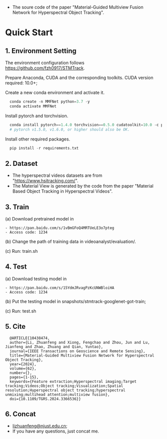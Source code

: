 + The soure code of the paper "Material-Guided Multiview Fusion Network for Hyperspectral Object Tracking".

# Quick Start

## 1. Environment Setting
The environment configuration follows https://github.com/fzh0917/STMTrack.

Prepare Anaconda, CUDA and the corresponding toolkits. CUDA version required: 10.0+;  

Create a new conda environment and activate it.
```python
  conda create -n MMFNet python=3.7 -y
  conda activate MMFNet
```
Install pytorch and torchvision.
```python
  conda install pytorch==1.4.0 torchvision==0.5.0 cudatoolkit=10.0 -c pytorch
  # pytorch v1.5.0, v1.6.0, or higher should also be OK.
```
Install other required packages.
```python
  pip install -r requirements.txt
```
## 2. Dataset
+ The hyperspectral videos datasets are from "https://www.hsitracking.com/".
+ The Material View is generated by the code from the paper "Material Based Object Tracking in Hyperspectral Videos".

## 3. Train
(a) Download pretrained model in  

    - https://pan.baidu.com/s/1vBmGFoQ4MRTUeLE3o7pteg 
    - Access code: 1234    
    
(b) Change the path of training data in videoanalyst/evaluation/.  

(c) Run: train.sh  

## 4. Test
(a) Download testing model in  

    - https://pan.baidu.com/s/15YdmJRvagPzKcUNWBloiHA 
    - Access code: 1234  
    
(b) Put the testing model in snapshots/stmtrack-googlenet-got-train;

(c) Run: test.sh  

## 5. Cite
```
  @ARTICLE{10438474,
  author={Li, Zhuanfeng and Xiong, Fengchao and Zhou, Jun and Lu, Jianfeng and Zhao, Zhuang and Qian, Yuntao},
  journal={IEEE Transactions on Geoscience and Remote Sensing}, 
  title={Material-Guided Multiview Fusion Network for Hyperspectral Object Tracking}, 
  year={2024},
  volume={62},
  number={},
  pages={1-15},
  keywords={Feature extraction;Hyperspectral imaging;Target tracking;Videos;Object tracking;Visualization;Spatial resolution;Hyperspectral object tracking;hyperspectral unmixing;multihead attention;multiview fusion},
  doi={10.1109/TGRS.2024.3366536}}
```

## 6. Concat
* lizhuanfeng@njust.edu.cn;
* If you have any questions, just concat me.
